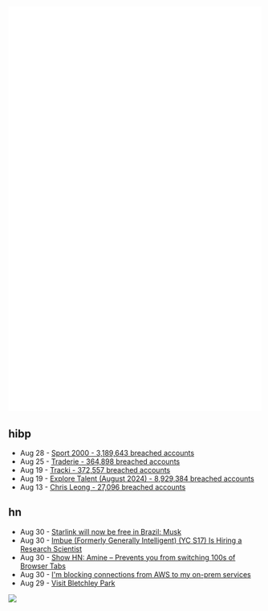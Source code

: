 ![Metrics](https://raw.githubusercontent.com/phixion/phixion/master/metrics.svg)

## hibp

<!--
for https://github.com/phixion/phixion/blob/main/.github/workflows/feeds.yml
-->
<!--START_SECTION:haveibeenpwnd-->
- Aug 28 - [Sport 2000 - 3,189,643 breached accounts](https://haveibeenpwned.com/PwnedWebsites#Sport2000)
- Aug 25 - [Traderie - 364,898 breached accounts](https://haveibeenpwned.com/PwnedWebsites#Traderie)
- Aug 19 - [Tracki - 372,557 breached accounts](https://haveibeenpwned.com/PwnedWebsites#Tracki)
- Aug 19 - [Explore Talent (August 2024) - 8,929,384 breached accounts](https://haveibeenpwned.com/PwnedWebsites#ExploreTalentAug2024)
- Aug 13 - [Chris Leong - 27,096 breached accounts](https://haveibeenpwned.com/PwnedWebsites#ChrisLeong)
<!--END_SECTION:haveibeenpwnd-->

## hn

<!--
for https://github.com/phixion/phixion/blob/main/.github/workflows/feeds.yml
-->
<!--START_SECTION:hn-->
- Aug 30 - [Starlink will now be free in Brazil: Musk](https://www.metropoles.com/brasil/musk-starlink-dara-internet-de-graca-ate-resolver-bloqueio-de-contas)
- Aug 30 - [Imbue (Formerly Generally Intelligent) (YC S17) Is Hiring a Research Scientist](https://news.ycombinator.com/item?id=41396868)
- Aug 30 - [Show HN: Amine – Prevents you from switching 100s of Browser Tabs](https://github.com/datavorous/amine)
- Aug 30 - [I'm blocking connections from AWS to my on-prem services](http://consulting.m3047.net/dubai-letters/balkanized-internet.html)
- Aug 29 - [Visit Bletchley Park](https://bletchleypark.org.uk/)
<!--END_SECTION:hn-->

<!--
for https://yhype.me
-->
![](https://hit.yhype.me/github/profile?user_id=13013670)
